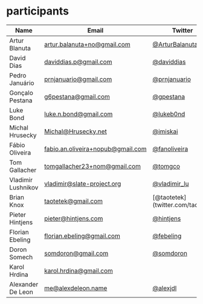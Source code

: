 participants
============

| Name | Email  | Twitter | Github | Blog |
|------|--------|---------|--------|------|
|Artur Blanuta|artur.balanuta+no@gmail.com|[@ArturBalanuta](twitter.com/ArturBalanuta)|[@AliensGoo](github.com/ArturBalanuta)||
|David Dias|daviddias.p@gmail.com|[@daviddias](twitter.com/daviddias)|[@diasdavid](github.com/diasdavid)||
|Pedro Januário|prnjanuario@gmail.com|[@prnjanuario](twitter.com/prnjanuario)|[@pjanuario](github.com/pjanuario)||
|Gonçalo Pestana|g6pestana@gmail.com|[@gpestana](twitter.com/gpestana)|[@gpestana](github.com/gpestana)||
|Luke Bond|luke.n.bond@gmail.com|[@lukeb0nd](twitter.com/lukeb0nd)|[@lukebond](github.com/lukebond)|http://lukebond.ghost.io/|
|Michal Hrusecky|Michal@Hrusecky.net|[@imiskai](twitter.com/imiskai)|[@miska](github.com/miska)|http://michal.hrusecky.net|
|Fábio Oliveira|fabio.an.oliveira+nopub@gmail.com|[@fanoliveira](twitter.com/fanoliveira)|[@fanoliveira](github.com/foliveira)||
|Tom Gallacher|tomgallacher23+nom@gmail.com|[@tomgco](twitter.com/tomgco)|[@tomgco](github.com/tomgco)||
|Vladimir Lushnikov|vladimir@slate-project.org|[@vladimir_lu](twitter.com/vladimir_lu)|[@vladimir-lu](github.com/vladimir-lu)||
|Brian Knox|taotetek@gmail.com|[@taotetek](twitter.com/taotetek|[@taotetek](github.com/taotetek)||
|Pieter Hintjens|pieter@hintjens.com|[@hintjens](twitter.com/hintjens)|[@hintjens](github.com/hintjens)|http://hintjens.com|
|Florian Ebeling|florian.ebeling@gmail.com|[@febeling](twitter.com/febeling)|[@febeling](github.com/febeling)|http://florianebeling.com|
|Doron Somech|somdoron@gmail.com|[@somdoron](twitter.com/somdoron)|[@somdoron](github.com/somdoron)|http://somdoron.com|
|Karol Hrdina|karol.hrdina@gmail.com||[@karolhrdina](github.com/karolhrdina)||
|Alexander De Leon|me@alexdeleon.name|[@alexjdl](twitter.com/alexjdl)|[@alexdeleon](github.com/alexdeleon)||
